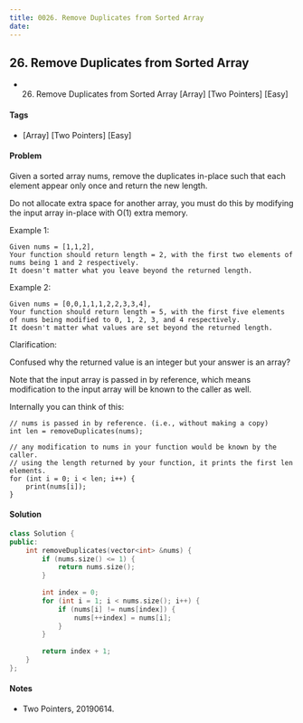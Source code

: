 ```yaml
---
title: 0026. Remove Duplicates from Sorted Array
date: 
---
```


## 26. Remove Duplicates from Sorted Array
- 26. Remove Duplicates from Sorted Array [Array] [Two Pointers] [Easy]

#### Tags
- [Array] [Two Pointers] [Easy]

#### Problem
Given a sorted array nums, remove the duplicates in-place such that each element appear only once and return the new length.

Do not allocate extra space for another array, you must do this by modifying the input array in-place with O(1) extra memory.

Example 1:

    Given nums = [1,1,2],
    Your function should return length = 2, with the first two elements of nums being 1 and 2 respectively.
    It doesn't matter what you leave beyond the returned length.

Example 2:

    Given nums = [0,0,1,1,1,2,2,3,3,4],
    Your function should return length = 5, with the first five elements of nums being modified to 0, 1, 2, 3, and 4 respectively.
    It doesn't matter what values are set beyond the returned length.

Clarification:

Confused why the returned value is an integer but your answer is an array?

Note that the input array is passed in by reference, which means modification to the input array will be known to the caller as well.

Internally you can think of this:

    // nums is passed in by reference. (i.e., without making a copy)
    int len = removeDuplicates(nums);

    // any modification to nums in your function would be known by the caller.
    // using the length returned by your function, it prints the first len elements.
    for (int i = 0; i < len; i++) {
        print(nums[i]);
    }

#### Solution
``` C++
class Solution {
public:
    int removeDuplicates(vector<int> &nums) {
        if (nums.size() <= 1) {
            return nums.size();
        }
        
        int index = 0;
        for (int i = 1; i < nums.size(); i++) {
            if (nums[i] != nums[index]) {
                nums[++index] = nums[i];
            }
        }
        
        return index + 1;
    }
};
```

#### Notes
- Two Pointers, 20190614.
